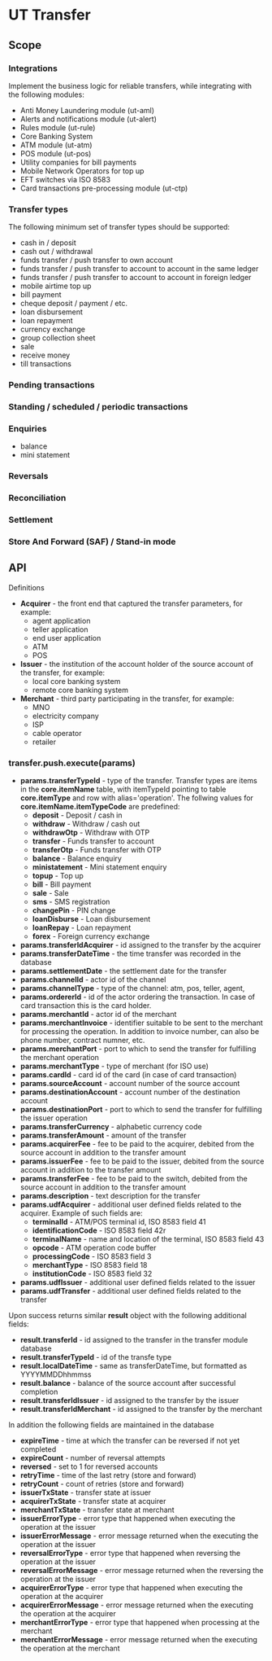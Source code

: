 # UT Transfer

## Scope

### Integrations

Implement the business logic for reliable transfers, while integrating with the following modules:

* Anti Money Laundering module (ut-aml)
* Alerts and notifications module (ut-alert)
* Rules module (ut-rule)
* Core Banking System
* ATM module (ut-atm)
* POS module (ut-pos)
* Utility companies for bill payments
* Mobile Network Operators for top up
* EFT switches via ISO 8583
* Card transactions pre-processing module (ut-ctp)

### Transfer types

The following minimum set of transfer types should be supported:

* cash in / deposit
* cash out / withdrawal
* funds transfer / push transfer to own account
* funds transfer / push transfer to account to account in the same ledger
* funds transfer / push transfer to account to account in foreign ledger
* mobile airtime top up
* bill payment
* cheque deposit / payment / etc.
* loan disbursement
* loan repayment
* currency exchange
* group collection sheet
* sale
* receive money
* till transactions

### Pending transactions

### Standing / scheduled / periodic transactions

### Enquiries

* balance
* mini statement

### Reversals

### Reconciliation

### Settlement

### Store And Forward (SAF) / Stand-in mode

## API

Definitions

* **Acquirer** - the front end that captured the transfer parameters, for example:
  * agent application
  * teller application
  * end user application
  * ATM
  * POS
* **Issuer** - the institution of the account holder of the source account of the transfer, for example:
  * local core banking system
  * remote core banking system
* **Merchant** - third party participating in the transfer, for example:
  * MNO
  * electricity company
  * ISP
  * cable operator
  * retailer

### transfer.push.execute(params)

* **params.transferTypeId** - type of the transfer. Transfer types are items in the **core.itemName** table, with itemTypeId pointing to table **core.itemType** and row with alias='operation'. The follwing values for **core.itemName.itemTypeCode** are predefined:
  * **deposit** - Deposit / cash in
  * **withdraw** - Withdraw / cash out
  * **withdrawOtp** - Withdraw with OTP
  * **transfer** - Funds transfer to account
  * **transferOtp** - Funds transfer with OTP
  * **balance** - Balance enquiry
  * **ministatement** - Mini statement enquiry
  * **topup** - Top up
  * **bill** - Bill payment
  * **sale** - Sale
  * **sms** - SMS registration
  * **changePin** - PIN change
  * **loanDisburse** - Loan disbursement
  * **loanRepay** - Loan repayment
  * **forex** - Foreign currency exchange
* **params.transferIdAcquirer** - id assigned to the transfer by the acquirer
* **params.transferDateTime** - the time transfer was recorded in the database
* **params.settlementDate** - the settlement date for the transfer
* **params.channelId** - actor id of the channel
* **params.channelType** - type of the channel: atm, pos, teller, agent,
* **params.ordererId** - id of the actor ordering the transaction. In case of card transaction this is the card holder.
* **params.merchantId** - actor id of the merchant
* **params.merchantInvoice** - identifier suitable to be sent to the merchant for processing the operation. In addition to invoice number, can also be phone number, contract numner, etc.
* **params.merchantPort** - port to which to send the transfer for fulfilling the merchant operation
* **params.merchantType** - type of merchant (for ISO use)
* **params.cardId** - card id of the card (in case of card transaction)
* **params.sourceAccount** - account number of the source account
* **params.destinationAccount** - account number of the destination account
* **params.destinationPort** - port to which to send the transfer for fulfilling the issuer operation
* **params.transferCurrency** - alphabetic currency code
* **params.transferAmount** - amount of the transfer
* **params.acquirerFee** - fee to be paid to the acquirer, debited from the source account in addition to the transfer amount
* **params.issuerFee** - fee to be paid to the issuer, debited from the source account in addition to the transfer amount
* **params.transferFee** - fee to be paid to the switch, debited from the source account in addition to the transfer amount
* **params.description** - text description for the transfer
* **params.udfAcquirer** - additional user defined fields related to the acquirer. Example of such fields are:
    * **terminalId** - ATM/POS terminal id, ISO 8583 field 41
    * **identificationCode** - ISO 8583 field 42r
    * **terminalName** - name and location of the terminal, ISO 8583 field 43
    * **opcode** - ATM operation code buffer
    * **processingCode** - ISO 8583 field 3
    * **merchantType** - ISO 8583 field 18
    * **institutionCode** - ISO 8583 field 32
* **params.udfIssuer** - additional user defined fields related to the issuer
* **params.udfTransfer** - additional user defined fields related to the transfer

Upon success returns similar **result** object with the following additional fields:

* **result.transferId** - id assigned to the transfer in the transfer module database
* **result.transferTypeId** - id of the transfe type
* **result.localDateTime** - same as transferDateTime, but formatted as YYYYMMDDhhmmss
* **result.balance** - balance of the source account after successful completion
* **result.transferIdIssuer** - id assigned to the transfer by the issuer
* **result.transferIdMerchant** - id assigned to the transfer by the merchant

In addition the following fields are maintained in the database

* **expireTime** - time at which the transfer can be reversed if not yet completed
* **expireCount** - number of reversal attempts
* **reversed** - set to 1 for reversed accounts
* **retryTime** - time of the last retry (store and forward)
* **retryCount** - count of retries (store and forward)
* **issuerTxState** - transfer state at issuer
* **acquirerTxState** - transfer state at acquirer
* **merchantTxState** - transfer state at merchant
* **issuerErrorType** - error type that happened when executing the operation at the issuer
* **issuerErrorMessage** - error message returned when the executing the operation at the issuer
* **reversalErrorType** - error type that happened when reversing the operation at the issuer
* **reversalErrorMessage** - error message returned when the reversing the operation at the issuer
* **acquirerErrorType** - error type that happened when executing the operation at the acquirer
* **acquirerErrorMessage** - error message returned when the executing the operation at the acquirer
* **merchantErrorType** - error type that happened when processing at the merchant
* **merchantErrorMessage** - error message returned when the executing the operation at the merchant
